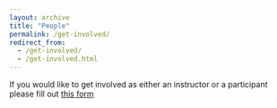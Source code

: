 ```yaml
---
layout: archive
title: "People"
permalink: /get-involved/
redirect_from: 
  - /get-involved/
  - /get-involved.html
---
```


If you would like to get involved as either an instructor or a participant please fill out [this form](https://docs.google.com/forms/d/e/1FAIpQLSd69NFEVWpw-HVi9XFrghYK45uUA4tru9Oau9fOR8pVHXL3bQ/viewform)